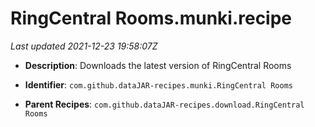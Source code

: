 # RingCentral Rooms.munki.recipe

_Last updated 2021-12-23 19:58:07Z_

- **Description**: Downloads the latest version of RingCentral Rooms

- **Identifier**: `com.github.dataJAR-recipes.munki.RingCentral Rooms`

- **Parent Recipes**: `com.github.dataJAR-recipes.download.RingCentral Rooms`